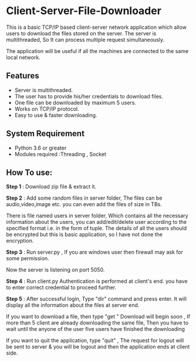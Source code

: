 # Client-Server-File-Downloader

This is a basic TCP/IP based client-server network application which allow users to download the files stored on the server. The server is multithreaded, So It can process multiple request simultaneously.

The application will be useful if all the machines are connected to the same local network.

## Features
* Server is multithreaded.
* The user has to provide his/her credentials to download files.
* One file can be downloaded by maximum 5 users.
* Works on TCP/IP protocol.
* Easy to use & faster downloading.

## System Requirement
* Python 3.6 or greater
* Modules required :Threading , Socket

## How To use:

**Step 1** : Download zip file & extract it.

**Step 2** : Add some random files in server folder, The files can be audio,video,image etc. you can even add the files of size in TBs.

There is file named users in server folder, Which contains all the necessary information about the users, you can add/edit/delete user according to the specified format i.e. in the form of tuple. The details of all the users should be encrypted but this is basic application, so I have not done the encryption.


**Step 3** : Run server.py , If you are windows user then firewall may ask for some permission. 

Now the server is listening on port 5050. 

**Step 4** : Run client.py
Authentication is performed at client's end. you have to enter correct credential to proceed further.

**Step 5** : After successful login, Type "dir" command and press enter. It will display all the information about the files at server end.

If you want to download a file, then type "get <filename>" 
Download will begin soon , If more than 5 client are already downloading the same file, Then you have to wait until the anyone of the user five users have finished the downloading

If you want to quit the application, type "quit" , The request for logout will be sent to server & you will be logout and then the application ends at client side.
